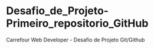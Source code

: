 # Desafio_de_Projeto-Primeiro_repositorio_GitHub
Carrefour Web Developer - Desafio de Projeto Git/Github
